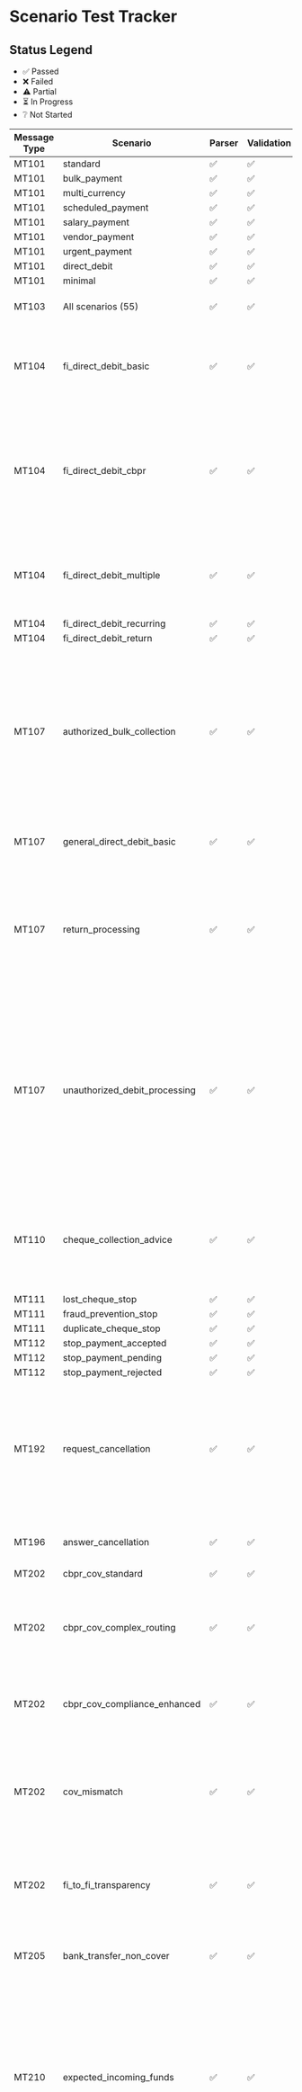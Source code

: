 # Scenario Test Tracker

## Status Legend
- ✅ Passed
- ❌ Failed
- ⚠️ Partial
- ⏳ In Progress
- ❔ Not Started

| Message Type | Scenario | Parser | Validation | Round Trip | Notes |
|--------------|----------|--------|------------|------------|-------|
| MT101 | standard | ✅ | ✅ | ✅ | |
| MT101 | bulk_payment | ✅ | ✅ | ✅ | |
| MT101 | multi_currency | ✅ | ✅ | ✅ | |
| MT101 | scheduled_payment | ✅ | ✅ | ✅ | |
| MT101 | salary_payment | ✅ | ✅ | ✅ | |
| MT101 | vendor_payment | ✅ | ✅ | ✅ | |
| MT101 | urgent_payment | ✅ | ✅ | ✅ | |
| MT101 | direct_debit | ✅ | ✅ | ✅ | |
| MT101 | minimal | ✅ | ✅ | ✅ | |
| MT103 | All scenarios (55) | ✅ | ✅ | ✅ | All 55 MT103 scenarios passing |
| MT104 | fi_direct_debit_basic | ✅ | ✅ | ✅ | Fixed: Added 23E to seq B, moved Field50 to seq B as 50#2, removed 21R, added 32B to seq C |
| MT104 | fi_direct_debit_cbpr | ✅ | ✅ | ✅ | Fixed: Field77B narrative, removed 21R, removed 52 from seq A, added 23E to seq B, added 32B to seq C, shortened field 20, fixed field 70 to 4 lines |
| MT104 | fi_direct_debit_multiple | ✅ | ✅ | ✅ | Fixed: Fixed field 23E structure, set fixed amounts (250, 350, 400) for sum validation |
| MT104 | fi_direct_debit_recurring | ✅ | ✅ | ✅ | |
| MT104 | fi_direct_debit_return | ✅ | ✅ | ✅ | |
| MT107 | authorized_bulk_collection | ✅ | ✅ | ✅ | Fixed: removed field 23E/50/72 from seq A, added field 50 to seq B, fixed field 26T to use 3-letter code, fixed field 77B to use narrative, reduced field 70 to 4 lines, shortened field 20 |
| MT107 | general_direct_debit_basic | ✅ | ✅ | ✅ | Fixed: shortened field 20 reference length |
| MT107 | return_processing | ✅ | ✅ | ✅ | Fixed: shortened field 20, removed UETR from field 72, reduced field 70 to 4 lines, removed field 23E from seq B, added field 50#2 to seq A |
| MT107 | unauthorized_debit_processing | ✅ | ✅ | ✅ | Fixed: shortened field 20, changed field 77B to narrative, fixed field 26T type_code to 3-letter code, reduced field 70 to 4 lines, removed field 23E from seq B, changed field 50 to 50#2 option K, removed field 50 from seq B |
| MT110 | cheque_collection_advice | ✅ | ✅ | ✅ | Fixed: Changed date format from YYMMDD to ISO format (2024-12-20), dates were already converted to ISO format |
| MT111 | lost_cheque_stop | ✅ | ✅ | ✅ | |
| MT111 | fraud_prevention_stop | ✅ | ✅ | ✅ | |
| MT111 | duplicate_cheque_stop | ✅ | ✅ | ✅ | |
| MT112 | stop_payment_accepted | ✅ | ✅ | ✅ | |
| MT112 | stop_payment_pending | ✅ | ✅ | ✅ | |
| MT112 | stop_payment_rejected | ✅ | ✅ | ✅ | |
| MT192 | request_cancellation | ✅ | ✅ | ✅ | Fixed: Replaced date_format with static date, fixed Field11S to use static values, simplified Field79 information array to use static strings |
| MT196 | answer_cancellation | ✅ | ✅ | ✅ | Fixed: Changed Field79 from "narrative" to "information" |
| MT202 | cbpr_cov_standard | ✅ | ✅ | ✅ | |
| MT202 | cbpr_cov_complex_routing | ✅ | ✅ | ✅ | Fixed: Shortened Field21 reference, fixed Field72 line lengths, changed field 50 to 50#b |
| MT202 | cbpr_cov_compliance_enhanced | ✅ | ✅ | ✅ | Fixed: Changed field 50 to 50#b, reduced Field72#b to 6 lines |
| MT202 | cov_mismatch | ✅ | ✅ | ✅ | Fixed: Replaced expr with static amount, shortened references, moved sequence_b fields to root with #b suffix |
| MT202 | fi_to_fi_transparency | ✅ | ✅ | ✅ | Fixed: Shortened references, simplified Field72 with static UETR |
| MT205 | bank_transfer_non_cover | ✅ | ✅ | ✅ | Fixed: Corrected Field13C structure, shortened references |
| MT210 | expected_incoming_funds | ✅ | ✅ | ✅ | Fixed: Changed date_format to static date, fixed Field25 to use authorisation instead of account, changed Field30 to use execution_date, changed Field50 to NoOption variant |
| MT292 | fi_cancellation_request | ✅ | ✅ | ✅ | Fixed: Changed date_format to static date, removed empty string concatenation from Field21, changed Field79 from narrative to information, fixed Field11S structure, simplified switch/case to static values |
| MT296 | cancellation_accepted | ✅ | ✅ | ✅ | Fixed: Changed time_24h to static time, removed empty string concatenation from Field21, changed Field76 from answer to information, removed Field79 to comply with validation rule C1 |
| MT296 | cancellation_rejected | ✅ | ✅ | ✅ | Fixed: Removed empty string concatenation from Field21, changed Field76 from answer to information, removed Field11 and Field79 to comply with validation rule C1 |
| MT296 | inquiry_response | ✅ | ✅ | ✅ | Fixed: Removed empty string concatenation from Field21, changed Field76 from answer to information, removed Field79 to comply with validation rule C1 |
| MT296 | no_payment_found | ❌ | ❌ | ❌ | |
| MT296 | partial_cancellation | ❌ | ❌ | ❌ | |
| MT900 | basic_debit_confirmation | ❌ | ❌ | ❌ | |
| MT900 | direct_debit_confirmation | ❌ | ❌ | ❌ | |
| MT900 | fee_debit_confirmation | ❌ | ❌ | ❌ | |
| MT900 | fx_transaction_debit | ❌ | ❌ | ❌ | |
| MT900 | standing_order_debit | ❌ | ❌ | ❌ | |
| MT910 | basic_credit_confirmation | ❌ | ❌ | ❌ | |
| MT910 | dividend_payment | ❌ | ❌ | ❌ | |
| MT910 | incoming_wire_transfer | ❌ | ❌ | ❌ | |
| MT910 | interest_credit | ❌ | ❌ | ❌ | |
| MT910 | refund_credit | ❌ | ❌ | ❌ | |
| MT920 | interim_report_request | ❌ | ❌ | ❌ | |
| MT920 | multi_account_request | ❌ | ❌ | ❌ | |
| MT920 | statement_request_basic | ❌ | ❌ | ❌ | |
| MT935 | central_bank_rate_notification | ❌ | ❌ | ❌ | |
| MT935 | deposit_rate_change | ❌ | ❌ | ❌ | |
| MT935 | fx_rate_update | ❌ | ❌ | ❌ | |
| MT935 | loan_rate_adjustment | ❌ | ❌ | ❌ | |
| MT935 | multi_product_rate_change | ❌ | ❌ | ❌ | |
| MT940 | repeated_sequence_issues | ❌ | ❌ | ❌ | |
| MT941 | daily_balance_report | ❌ | ❌ | ❌ | |
| MT941 | multi_currency_balance | ❌ | ❌ | ❌ | |
| MT941 | negative_balance_report | ❌ | ❌ | ❌ | |
| MT942 | intraday_liquidity_report | ❌ | ❌ | ❌ | |
| MT942 | real_time_position_update | ❌ | ❌ | ❌ | |
| MT942 | treasury_cash_sweep | ❌ | ❌ | ❌ | |
| MT950 | correspondent_banking | ❌ | ❌ | ❌ | |
| MT950 | high_volume_batch | ❌ | ❌ | ❌ | |
| MT950 | simplified_statement | ❌ | ❌ | ❌ | |